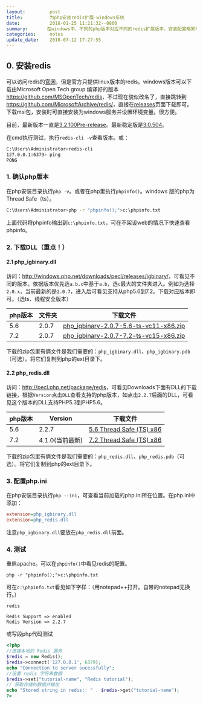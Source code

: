```yaml
---
layout:         post
title:          为php安装redis扩展-windows系统
date:           2018-01-25 11:21:32--0800
summary:       在windows中，不同的php版本对应不同的redis扩展版本，安装配置略繁琐，记录一下。
categories:     notes
update_date:    2018-07-12 17:27:55
---
```


## 0. 安装redis

可以访问redis的[官网](https://redis.io/)，但是官方只提供linux版本的redis。windows版本可以下载由Microsoft Open Tech group 编译好的版本 <https://github.com/MSOpenTech/redis>，不过现在貌似改名了，直接跳转到<https://github.com/MicrosoftArchive/redis/>，直接在[releases](https://github.com/MicrosoftArchive/redis/releases)页面下载即可。下载msi包，安装时可直接安装为windows服务并设置环境变量。很方便。

目前，最新版本一直是[3.2.100Pre-release](https://github.com/MicrosoftArchive/redis/releases/download/win-3.2.100/Redis-x64-3.2.100.msi)。最新稳定版是[3.0.504](https://github.com/MicrosoftArchive/redis/releases/download/win-3.0.504/Redis-x64-3.0.504.msi)。

在cmd执行测试，执行`redis-cli -v`查看版本。或：

```sh
C:\Users\Administrator>redis-cli
127.0.0.1:6379> ping
PONG
```

### 1. 确认php版本

在php安装目录执行`php -v`。或者在php里执行`phpinfo()`。windows 版的php为Thread Safe（ts）。

```sh
C:\Users\Administrator>php -r "phpinfo();">c:\phpinfo.txt
```

上面代码将phpinfo输出到`c:\phpinfo.txt`，可在不架设web的情况下快速查看phpinfo。

### 2. 下载DLL（重点！）

#### 2.1 php_igbinary.dll

访问：<http://windows.php.net/downloads/pecl/releases/igbinary/>，可看见不同的版本，依据版本优先选`a.b.c`中基于`a.b`，选`c`最大的文件夹进入。例如为选择`2.0.x`，当前最新的是`2.0.7`，进入后可看见支持从php5.6到7.2。下载对应版本即可。（选ts、线程安全版本）

| php版本 | 文件夹 | 下载文件                                                     |
| ------- | ------ | ------------------------------------------------------------ |
| 5.6     | 2.0.7  | [php_igbinary-2.0.7-5.6-ts-vc11-x86.zip](https://windows.php.net/downloads/pecl/releases/igbinary/2.0.7/php_igbinary-2.0.7-5.6-ts-vc11-x86.zip) |
| 7.2     | 2.0.7  | [php_igbinary-2.0.7-7.2-ts-vc15-x86.zip](https://windows.php.net/downloads/pecl/releases/igbinary/2.0.7/php_igbinary-2.0.7-7.2-ts-vc15-x86.zip) |

下载的zip包里有俩文件是我们需要的：`php_igbinary.dll`、`php_igbinary.pdb`（可选）。将它们复制到php的ext目录下。

#### 2.2 php_redis.dll

访问：<http://pecl.php.net/package/redis>，可看见Downloads下面有DLL的下载链接，根据`Version`点击`DLL`查看支持的php版本，如点击`2.2.7`后面的DLL，可看见这个版本的DLL支持PHP5.3到PHP5.6。

| php版本 | Version         | 下载文件                                                     |
| ------- | --------------- | ------------------------------------------------------------ |
| 5.6     | 2.2.7           | [5.6 Thread Safe (TS) x86](https://windows.php.net/downloads/pecl/releases/redis/2.2.7/php_redis-2.2.7-5.6-ts-vc11-x86.zip) |
| 7.2     | 4.1.0(当前最新) | [7.2 Thread Safe (TS) x86](https://windows.php.net/downloads/pecl/releases/redis/4.1.0/php_redis-4.1.0-7.2-ts-vc15-x86.zip) |

下载的zip包里有俩文件是我们需要的：`php_redis.dll`、`php_redis.pdb`（可选）。将它们复制到php的ext目录下。

### 3. 配置php.ini

在php安装目录执行`php --ini`，可查看当前加载的php.ini所在位置。在php.ini中添加：

```ini
extension=php_igbinary.dll
extension=php_redis.dll
```

注意`php_igbinary.dll`要放在`php_redis.dll`前面。

### 4. 测试

重启apache。可以在`phpinfo()`中看见redis的配置。

```
php -r "phpinfo();">c:\phpinfo.txt
```

可在`c:\phpinfo.txt`看见如下字样：（用notepad++打开。自带的notepad无换行。）

```
redis

Redis Support => enabled
Redis Version => 2.2.7
```

或写段php代码测试

```php
<?php
//连接本地的 Redis 服务
$redis = new Redis();
$redis->connect('127.0.0.1', 6379);
echo "Connection to server sucessfully";
//设置 redis 字符串数据
$redis->set("tutorial-name", "Redis tutorial");
// 获取存储的数据并输出
echo "Stored string in redis:: " . $redis->get("tutorial-name");
?>
```

